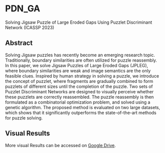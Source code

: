 # PDN_GA
Solving Jigsaw Puzzle of Large Eroded Gaps Using Puzzlet Discriminant Network (ICASSP 2023)

## Abstract
Solving Jigsaw puzzles has recently become an emerging research topic. Traditionally, boundary similarities are often utilized for puzzle reassembly. In this paper, we solve Jigsaw Puzzles of Large Eroded Gaps (JPLEG), where boundary similarities are weak and image semantics are the only feasible clues. Inspired by human strategy in solving a puzzle, we introduce the concept of puzzlet, where fragments are gradually combined to form puzzlets of different sizes until the completion of the puzzle. Two sets of Puzzlet Discriminant Networks are designed to visually perceive whether these puzzlets are correctly reassembled. The puzzle reassembly is then formulated as a combinatorial optimization problem, and solved using a genetic algorithm. The proposed method is evaluated on two large datasets, which shows that it significantly outperforms the state-of-the-art methods for puzzle solving.

## Visual Results
More visual Results can be accessed on [Google Drive](https://drive.google.com/drive/folders/1iX5HE9Ym28UWxS6iOaO8dToX8_zcR5LN?usp=sharing).

